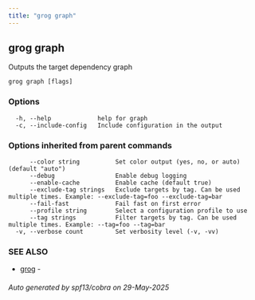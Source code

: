 ```yaml
---
title: "grog graph"
---
```

## grog graph

Outputs the target dependency graph

```
grog graph [flags]
```

### Options

```
  -h, --help             help for graph
  -c, --include-config   Include configuration in the output
```

### Options inherited from parent commands

```
      --color string          Set color output (yes, no, or auto) (default "auto")
      --debug                 Enable debug logging
      --enable-cache          Enable cache (default true)
      --exclude-tag strings   Exclude targets by tag. Can be used multiple times. Example: --exclude-tag=foo --exclude-tag=bar
      --fail-fast             Fail fast on first error
      --profile string        Select a configuration profile to use
      --tag strings           Filter targets by tag. Can be used multiple times. Example: --tag=foo --tag=bar
  -v, --verbose count         Set verbosity level (-v, -vv)
```

### SEE ALSO

* [grog](/reference/cli/grog/)	 -

###### Auto generated by spf13/cobra on 29-May-2025
